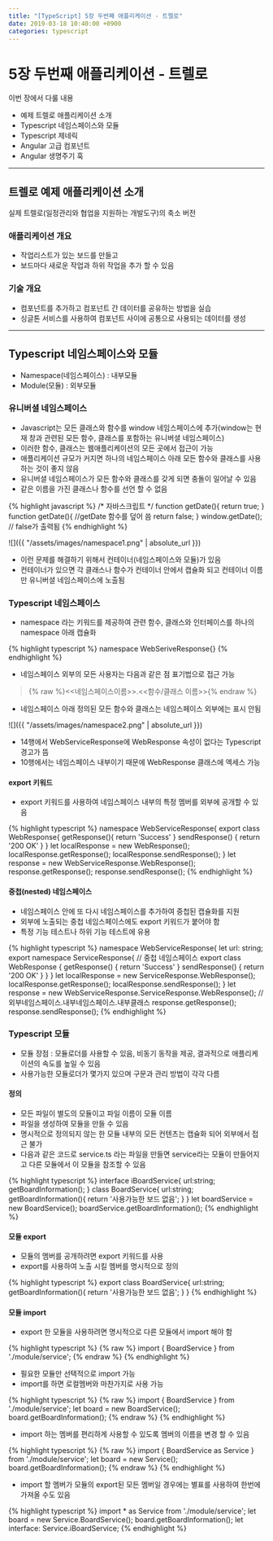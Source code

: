 ```yaml
---
title: "[TypeScript] 5장 두번째 애플리케이션 - 트렐로"
date: 2019-03-18 10:40:00 +0900
categories: typescript
---
```


# 5장 두번째 애플리케이션 - 트렐로

이번 장에서 다룰 내용  

- 예제 트렐로 애플리케이션 소개
- Typescript 네임스페이스와 모듈
- Typescript 제네릭
- Angular 고급 컴포넌트
- Angular 생명주기 훅

---

## 트렐로 예제 애플리케이션 소개

실제 트렐로(일정관리와 협업을 지원하는 개발도구)의 축소 버전  

### 애플리케이션 개요

- 작업리스트가 있는 보드를 만들고
- 보드마다 새로운 작업과 하위 작업을 추가 할 수 있음  

### 기술 개요

- 컴포넌트를 추가하고 컴포넌트 간 데이터를 공유하는 방법을 실습  
- 싱글톤 서비스를 사용하여 컴포넌트 사이에 공통으로 사용되는 데이터를 생성  

---

## Typescript 네임스페이스와 모듈

- Namespace(네임스페이스) : 내부모듈
- Module(모듈) : 외부모듈

### 유니버셜 네임스페이스

- Javascript는 모든 클래스와 함수를 window 네임스페이스에 추가(window는 현재 창과 관련된 모든 함수, 클래스를 포함하는 유니버셜 네임스페이스)
- 이러한 함수, 클래스는 웹애플리케이션의 모든 곳에서 접근이 가능
- 애플리케이션 규모가 커지면 하나의 네임스페이스 아래 모든 함수와 클래스를 사용하는 것이 좋지 않음  
- 유니버셜 네임스페이스가 모든 함수와 클래스를 갖게 되면 충돌이 일어날 수 있음
- 같은 이름을 가진 클래스나 함수를 선언 할 수 없음  

{% highlight javascript %}
/* 자바스크립트 */
function getDate(){
	return true;
}
function getDate(){ //getDate 함수를 덮어 씀
	return false;
}
window.getDate(); // false가 출력됨
{% endhighlight %}

![]({{ "/assets/images/namespace1.png" | absolute_url }})

- 이런 문제를 해결하기 위해서 컨테이너(네임스페이스와 모듈)가 있음
- 컨테이너가 있으면 각 클래스나 함수가 컨테이너 안에서 캡슐화 되고 컨테이너 이름만 유니버셜 네임스페이스에 노출됨 

### Typescript 네임스페이스

- namespace 라는 키워드를 제공하여 관련 함수, 클래스와 인터페이스를 하나의 namespace 아래 캡슐화

{% highlight typescript %}
namespace WebSeriveResponse{}
{% endhighlight %}

- 네임스페이스 외부의 모든 사용자는 다음과 같은 점 표기법으로 접근 가능

> {% raw %}<<네임스페이스이름>>.<<함수/클래스 이름>>{% endraw %}

- 네임스페이스 아래 정의된 모든 함수와 클래스는 네임스페이스 외부에는 표시 안됨  

![]({{ "/assets/images/namespace2.png" | absolute_url }})

- 14행에서 WebServiceResponse에 WebResponse 속성이 없다는 Typescript 경고가 뜸
- 10행에서는 네임스페이스 내부이기 때문에 WebResponse 클래스에 엑세스 가능

#### export 키워드

- export 키워드를 사용하여 네임스페이스 내부의 특정 멤버를 외부에 공개할 수 있음  

{% highlight typescript %}
namespace WebServiceResponse{
	export class WebResponse{
		getResponse(){
			return 'Success'
		}
		sendResponse() {
			return '200 OK'
		}
	}
	let localResponse = new WebResponse();
	localResponse.getResponse();
	localResponse.sendResponse();
}
let response = new WebServiceResponse.WebResponse();
response.getResponse();
response.sendResponse();
{% endhighlight %}

#### 중첩(nested) 네임스페이스

- 네임스페이스 안에 또 다시 네임스페이스를 추가하여 중첩된 캡슐화를 지원
- 외부에 노출되는 중첩 네임스페이스에도 export 키워드가 붙어야 함  
- 특정 기능 테스트나 하위 기능 테스트에 유용

{% highlight typescript %}
namespace WebServiceResponse{
	let url: string;
	export namespace ServiceResponse{ // 중첩 네임스페이스
		export class WebResponse {
			getResponse() {
				return 'Success'
			}
			sendResponse() {
				return '200 OK'
			}
		}
	}
	let localResponse = new ServiceResponse.WebResponse();
	localResponse.getResponse();
	localResponse.sendResponse();
}
let response = new WebServiceResponse.ServiceResponse.WebResponse(); // 외부네임스페이스.내부네임스페이스.내부클래스
response.getResponse();
response.sendResponse();
{% endhighlight %}

### Typescript 모듈

- 모듈 장점 : 모듈로더를 사용할 수 있음, 비동기 동작을 제공, 결과적으로 애플리케이션의 속도를 높일 수 있음
- 사용가능한 모듈로더가 몇가지 있으며 구문과 관리 방법이 각각 다름

#### 정의

- 모든 파일이 별도의 모듈이고 파일 이름이 모듈 이름
- 파일을 생성하여 모듈을 만들 수 있음
- 명시적으로 정의되지 않는 한 모듈 내부의 모든 컨텐츠는 캡슐화 되어 외부에서 접근 불가
- 다음과 같은 코드로 service.ts 라는 파일을 만들면 service라는 모듈이 만들어지고 다른 모듈에서 이 모듈을 참조할 수 있음  

{% highlight typescript %}
interface iBoardService{
	url:string;
	getBoardInformation();
}
class BoardService{
	url:string;
	getBoardInformation(){
		return '사용가능한 보드 없음';
	}
}
let boardService = new BoardService();
boardService.getBoardInformation();
{% endhighlight %}

#### 모듈 export

- 모듈의 멤버를 공개하려면 export 키워드를 사용  
- export를 사용하여 노출 시킬 멤버를 명시적으로 정의

{% highlight typescript %}
export class BoardService{
	url:string;
	getBoardInformation(){
		return '사용가능한 보드 없음';
	}
}
{% endhighlight %}

#### 모듈 import

- export 한 모듈을 사용하려면 명시적으로 다른 모듈에서 import 해야 함

{% highlight typescript %}
{% raw %}
import { BoardService } from './module/service';
{% endraw %}
{% endhighlight %}

- 필요한 모듈만 선택적으로 import 가능 
- import를 하면 로컬멤버와 마찬가지로 사용 가능  

{% highlight typescript %}
{% raw %}
import { BoardService } from './module/service';
let board = new BoardService();
board.getBoardInformation();
{% endraw %}
{% endhighlight %}

- import 하는 멤버를 편리하게 사용할 수 있도록 멤버의 이름을 변경 할 수 있음

{% highlight typescript %}
{% raw %}
import { BoardService as Service } from './module/service';
let board = new Service();
board.getBoardInformation();
{% endraw %}
{% endhighlight %}

- import 할 멤버가 모듈의 export된 모든 멤버일 경우에는 별표를 사용하여 한번에 가져올 수도 있음 

{% highlight typescript %}
import * as Service from './module/service';
let board = new Service.BoardService();
board.getBoardInformation();
let interface: Service.iBoardService;
{% endhighlight %}